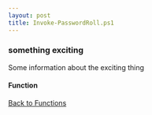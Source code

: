 ```yaml
---
layout: post
title: Invoke-PasswordRoll.ps1
---
```


### something exciting

Some information about the exciting thing

#### Function

<script async src="https://gist-it.appspot.com/github.com/BanterBoy/scripts-blog/blob/master/PowerShell/functions/Invoke-PasswordRoll.ps1"></script>

<a href="/menu/_pages/functions.html">Back to Functions</a>
